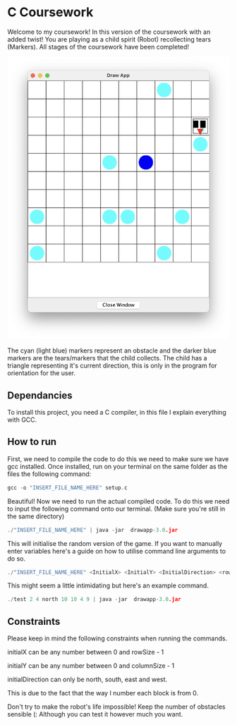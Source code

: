 # C Coursework

Welcome to my coursework! In this version of the coursework with an added twist! You are playing as a child spirit (Robot) recollecting tears (Markers). All stages of the coursework have been completed!

![Alt text](Game_screenshot.png)

The cyan (light blue) markers represent an obstacle and the darker blue markers are the tears/markers that the child collects. The child has a triangle representing it's current direction, this is only in the program for orientation for the user.

## Dependancies

To install this project, you need a C compiler, in this file I explain everything with GCC.

## How to run
First, we need to compile the code to do this we need to make sure we have gcc installed. Once installed, run on your terminal on the same folder as the files the following command:

```c
gcc -o "INSERT_FILE_NAME_HERE" setup.c
```
Beautiful! Now we need to run the actual compiled code. To do this we need to input the following command onto our terminal. (Make sure you're still in the same directory)
```c
./"INSERT_FILE_NAME_HERE" | java -jar  drawapp-3.0.jar
```
This will initialise the random version of the game. If you want to manually enter variables here's a guide on how to utilise command line arguments to do so.
```c
./"INSERT_FILE_NAME_HERE" <InitialX> <InitialY> <InitialDirection> <rowSize> <columnSize> <numberoftargets> <numberofobstacles> | java -jar  drawapp-3.0.jar
```

This might seem a little intimidating but here's an example command.

```c
./test 2 4 north 10 10 4 9 | java -jar  drawapp-3.0.jar
```

## Constraints

Please keep in mind the following constraints when running the commands.

initialX can be any number between 0 and rowSize - 1 

initialY can be any number between 0 and columnSize - 1 

initialDirection can only be north, south, east and west.

This is due to the fact that the way I number each block is from 0.

Don't try to make the robot's life impossible! Keep the number of obstacles sensible (: Although you can test it however much you want.